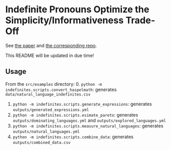 # Indefinite Pronouns Optimize the Simplicity/Informativeness Trade-Off

See [the paper](https://doi.org/10.1111/cogs.13142) and [the corresponding repo](https://github.com/milicaden/indefinite-pronouns-simplicity-informativeness).

This README will be updated in due time!

## Usage

From the `src/examples` directory:
0. `python -m indefinites.scripts.convert_haspelmath`: generates `data/natural_language_indefinites.csv`
1. `python -m indefinites.scripts.generate_expressions`: generates `outputs/generated_expressions.yml`
2. `python -m indefinites.scripts.esimate_pareto`: generates `outputs/dominating_languages.yml` and `outputs/explored_languages.yml`
3. `python -m indefinites.scripts.measure_natural_languages`: generates `outputs/natural_languages.yml`
4. `python -m indefinites.scripts.combine_data`: generates `outputs/combined_data.csv`